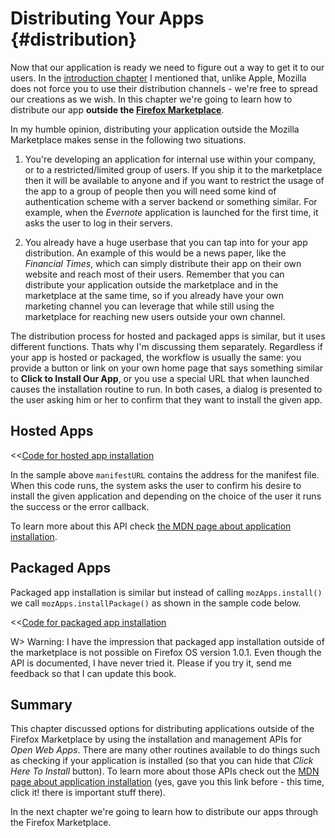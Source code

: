 # Distributing Your Apps {#distribution}

Now that our application is ready we need to figure out a way to get it to our users. In the [introduction chapter](#introduction) I mentioned that, unlike Apple, Mozilla does not force you to use their distribution channels - we're free to spread our creations as we wish. In this chapter we're going to learn how to distribute our app **outside the [Firefox Marketplace](http://marketplace.firefox.com)**. 

In my humble opinion, distributing your application outside the Mozilla Marketplace makes sense in the following two situations. 

 1. You're developing an application for internal use within your company, or to a restricted/limited group of users. If you ship it to the marketplace then it will be available to anyone and if you want to restrict the usage of the app to a group of people then you will need some kind of authentication scheme with a server backend or something similar. For example, when the *Evernote* application is launched for the first time, it asks the user to log in their servers.   

 2. You already have a huge userbase that you can tap into for your app distribution. An example of this would be a news paper, like the *Financial Times*, which can simply distribute their app on their own website and reach most of their users. Remember that you can distribute your application outside the marketplace and in the marketplace at the same time, so if you already have your own marketing channel you can leverage that while still using the marketplace for reaching new users outside your own channel.

The distribution process for hosted and packaged apps is similar, but it uses different functions. Thats why I'm discussing them separately. Regardless if your app is hosted or packaged, the workflow is usually the same: you provide a button or link on your own home page that says something similar to **Click to Install Our App**,  or you use a special URL that when launched causes the installation routine to run. In both cases, a dialog is presented to the user asking him or her to confirm that they want to install the given app.

## Hosted Apps 

<<[Code for hosted app installation](code/distribution/hosted_apps_distribution.js)

In the sample above `manifestURL` contains the address for the manifest file. When this code runs, the system asks the user to confirm his desire to install the given application and depending on the choice of the user it runs the success or the error callback. 

To learn more about this API check [the MDN page about application installation](https://developer.mozilla.org/docs/Apps/JavaScript_API).

## Packaged Apps

Packaged app installation is similar but instead of calling `mozApps.install()` we call `mozApps.installPackage()` as shown in the sample code below.

<<[Code for packaged app installation](code/distribution/packaged_apps_distribution.js)

W> Warning: I have the impression that packaged app installation outside of the marketplace is not possible on Firefox OS version 1.0.1. Even though the API is documented, I have never tried it. Please if you try it, send me feedback so that I can update this book.

## Summary

This chapter discussed options for distributing applications outside of the Firefox Marketplace by using the installation and management APIs for *Open Web Apps*. There are many other routines available to do things such as checking if your application is installed (so that you can hide that *Click Here To Install* button). To learn more about those APIs check out the [MDN page about application installation](https://developer.mozilla.org/docs/Apps/JavaScript_API) (yes, gave you this link before - this time, click it! there is important stuff there).

In the next chapter we're going to learn how to distribute our apps through the Firefox Marketplace.
